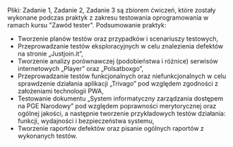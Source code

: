 Pliki: Zadanie 1, Zadanie 2, Zadanie 3 są zbiorem ćwiczeń, które zostały wykonane podczas praktyk z zakresu testowania oprogramowania w ramach kursu "Zawód tester".
Podsumowanie praktyk:
- Tworzenie planów testów oraz przypadków i scenariuszy testowych,
- Przeprowadzanie testów eksploracyjnych w celu znalezienia defektów na stronie „Justjoin.it”,
- Tworzenie analizy porównawczej (podobieństwa i różnice) serwisów internetowych „Player” oraz „Polsatboxgo”,
- Przeprowadzanie testów funkcjonalnych oraz niefunkcjonalnych w celu sprawdzenie działania aplikacji „Trivago” pod względem zgodności z założeniami technologii PWA,
- Testowanie dokumentu „System informatyczny zarządzania dostępem na PGE Narodowy” pod względem poprawności merytorycznej oraz ogólnej jakości, a następnie tworzenie przykładowych testów działania: funkcji, wydajności i bezpieczeństwa systemu,
- Tworzenie raportów defektów oraz pisanie ogólnych raportów z wykonanych testów.
